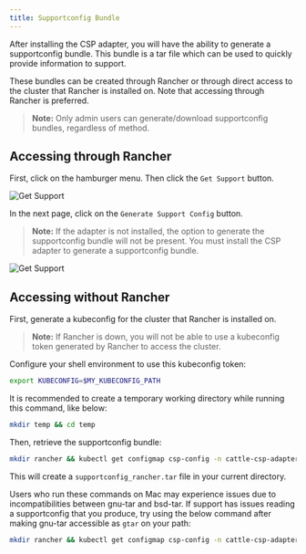 ```yaml
---
title: Supportconfig Bundle
---
```


<head>
  <link rel="canonical" href="https://ranchermanager.docs.rancher.com/integrations-in-rancher/cloud-marketplace/supportconfig"/>
</head>

After installing the CSP adapter, you will have the ability to generate a supportconfig bundle. This bundle is a tar file which can be used to quickly provide information to support.

These bundles can be created through Rancher or through direct access to the cluster that Rancher is installed on. Note that accessing through Rancher is preferred.

> **Note:** Only admin users can generate/download supportconfig bundles, regardless of method.

## Accessing through Rancher

First, click on the hamburger menu. Then click the `Get Support` button.

![Get Support](/img/support-help.png)

In the next page, click on the `Generate Support Config` button.

> **Note:** If the adapter is not installed, the option to generate the supportconfig bundle will not be present. You must install the CSP adapter to generate a supportconfig bundle.

![Get Support](/img/generate-support-config.png)

## Accessing without Rancher

First, generate a kubeconfig for the cluster that Rancher is installed on.

> **Note:** If Rancher is down, you will not be able to use a kubeconfig token generated by Rancher to access the cluster.

Configure your shell environment to use this kubeconfig token:

```bash
export KUBECONFIG=$MY_KUBECONFIG_PATH
```

It is recommended to create a temporary working directory while running this command, like below:

```bash
mkdir temp && cd temp
```

Then, retrieve the supportconfig bundle:

```bash
mkdir rancher && kubectl get configmap csp-config -n cattle-csp-adapter-system -o=jsonpath='{.data.data}' >> rancher/config.json && tar -c -f supportconfig_rancher.tar rancher && rm -rf rancher
```

This will create a `supportconfig_rancher.tar` file in your current directory.

Users who run these commands on Mac may experience issues due to incompatibilities between gnu-tar and bsd-tar. If support has issues reading a supportconfig that you produce, try using the below command after making gnu-tar accessible as `gtar` on your path:

```bash
mkdir rancher && kubectl get configmap csp-config -n cattle-csp-adapter-system -o=jsonpath='{.data.data}' >> rancher/config.json && gtar -c -f supportconfig_rancher.tar rancher && rm -rf rancher
```

